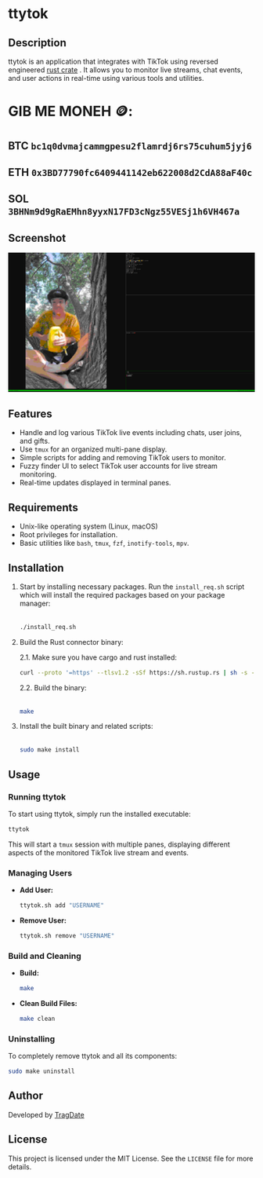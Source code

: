 # ttytok

## Description

ttytok is an application that integrates with TikTok using reversed engineered [rust crate](https://github.com/ZmoleCristian/TikTokLiveRust) . It allows you to monitor live streams, chat events, and user actions in real-time using various tools and utilities.

# GIB ME MONEH 🪙:

## BTC `bc1q0dvmajcammgpesu2flamrdj6rs75cuhum5jyj6`
## ETH `0x3BD77790fc6409441142eb622008d2CdA88aF40c`
## SOL `3BHNm9d9gRaEMhn8yyxN17FD3cNgz55VESj1h6VH467a`


## Screenshot

![image](screenshot.png)

## Features

- Handle and log various TikTok live events including chats, user joins, and gifts.
- Use `tmux` for an organized multi-pane display.
- Simple scripts for adding and removing TikTok users to monitor.
- Fuzzy finder UI to select TikTok user accounts for live stream monitoring.
- Real-time updates displayed in terminal panes.

## Requirements

- Unix-like operating system (Linux, macOS)
- Root privileges for installation.
- Basic utilities like `bash`, `tmux`, `fzf`, `inotify-tools`, `mpv`.

## Installation

1. Start by installing necessary packages. Run the `install_req.sh` script which will install the required packages based on your package manager:

    ```bash
    
    ./install_req.sh
    ```

2. Build the Rust connector binary:

    2.1. Make sure you have cargo and rust installed:
    ```bash
    curl --proto '=https' --tlsv1.2 -sSf https://sh.rustup.rs | sh -s -- -y
    ```

    2.2. Build the binary:

    ```bash
    
    make
    ```

3. Install the built binary and related scripts:

    ```bash
    
    sudo make install
    ```

## Usage

### Running ttytok

To start using ttytok, simply run the installed executable:

```bash
ttytok
```

This will start a `tmux` session with multiple panes, displaying different aspects of the monitored TikTok live stream and events.

### Managing Users

- **Add User:**

    ```bash
    ttytok.sh add "USERNAME"
    ```

- **Remove User:**

    ```bash
    ttytok.sh remove "USERNAME"
    ```

### Build and Cleaning

- **Build:**

    ```bash
    make
    ```

- **Clean Build Files:**

    ```bash
    make clean
    ```

### Uninstalling

To completely remove ttytok and all its components:

```bash
sudo make uninstall
```

## Author

Developed by [TragDate](https://github.com/tragdate) 

## License

This project is licensed under the MIT License. See the `LICENSE` file for more details.
